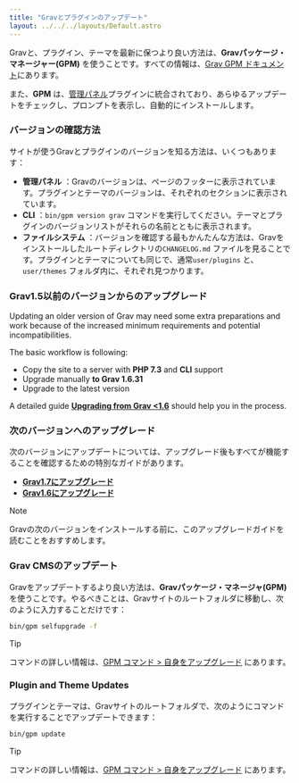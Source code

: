 ```yaml
---
title: "Gravとプラグインのアップデート"
layout: ../../../layouts/Default.astro
---
```


Gravと、プラグイン、テーマを最新に保つより良い方法は、**Gravパッケージ・マネージャー(GPM)** を使うことです。すべての情報は、[Grav GPM ドキュメント](../../07.cli-console/04.grav-cli-gpm)にあります。

また、**GPM** は、[管理パネル](../../05.admin-panel)プラグインに統合されており、あらゆるアップデートをチェックし、プロンプトを表示し、自動的にインストールします。

<h3 id="which-version-do-i-have">バージョンの確認方法</h3>

サイトが使うGravとプラグインのバージョンを知る方法は、いくつもあります：

* **管理パネル** ：Gravのバージョンは、ページのフッターに表示されています。プラグインとテーマのバージョンは、それぞれのセクションに表示されています。
* **CLI** ：`bin/gpm version grav` コマンドを実行してください。テーマとプラグインのバージョンリストがそれらの名前とともに表示されます。
* **ファイルシステム** ：バージョンを確認する最もかんたんな方法は、Gravをインストールしたルートディレクトリの`CHANGELOG.md` ファイルを見ることです。プラグインとテーマについても同じで、通常`user/plugins` と、`user/themes` フォルダ内に、それぞれ見つかります。

<h3 id="upgrading-from-grav-1-5-or-older-version">Grav1.5以前のバージョンからのアップグレード</h3>

Updating an older version of Grav may need some extra preparations and work because of the increased minimum requirements and potential incompatibilities.

The basic workflow is following:

- Copy the site to a server with **PHP 7.3** and **CLI** support
- Upgrade manually **to Grav 1.6.31**
- Upgrade to the latest version

A detailed guide **[Upgrading from Grav <1.6](../../08.advanced/09.grav-development/01.grav-15-upgrade-guide)** should help you in the process.

### 次のバージョンへのアップグレード

次のバージョンにアップデートについては、アップグレード後もすべてが機能することを確認するための特別なガイドがあります。

- **[Grav1.7にアップグレード](../../08.advanced/09.grav-development/03.grav-17-upgrade-guide)**
- **[Grav1.6にアップグレード](../../08.advanced/09.grav-development/02.grav-16-upgrade-guide)**

> [!Note]  
> Gravの次のバージョンをインストールする前に、このアップグレードガイドを読むことをおすすめします。

<h3 id="grav-cms-updates">Grav CMSのアップデート</h3>

Gravをアップデートするより良い方法は、**Gravパッケージ・マネージャ(GPM)** を使うことです。やるべきことは、Gravサイトのルートフォルダに移動し、次のように入力することだけです：

```bash
bin/gpm selfupgrade -f
```

> [!Tip]  
> コマンドの詳しい情報は、[GPM コマンド > 自身をアップグレード](../../07.cli-console/04.grav-cli-gp/m#self-upgrade) にあります。

### Plugin and Theme Updates

プラグインとテーマは、Gravサイトのルートフォルダで、次のようにコマンドを実行することでアップデートできます：

```bash
bin/gpm update
```
> [!Tip]  
> コマンドの詳しい情報は、[GPM コマンド > 自身をアップグレード](../../07.cli-console/04.grav-cli-gp/m#self-upgrade) にあります。

